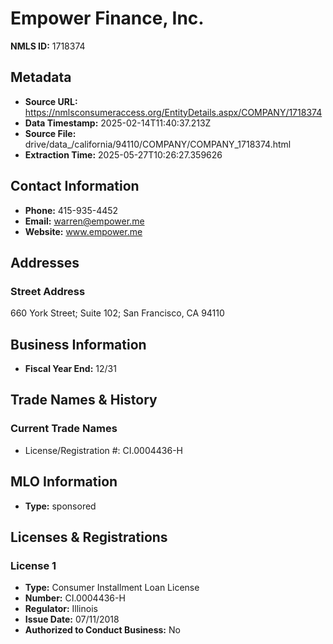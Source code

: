 # Empower Finance, Inc.

**NMLS ID:** 1718374

## Metadata
- **Source URL:** https://nmlsconsumeraccess.org/EntityDetails.aspx/COMPANY/1718374
- **Data Timestamp:** 2025-02-14T11:40:37.213Z
- **Source File:** drive/data_/california/94110/COMPANY/COMPANY_1718374.html
- **Extraction Time:** 2025-05-27T10:26:27.359626

## Contact Information
- **Phone:** 415-935-4452
- **Email:** warren@empower.me
- **Website:** www.empower.me

## Addresses
### Street Address
660 York Street; Suite 102; San Francisco, CA 94110

## Business Information
- **Fiscal Year End:** 12/31

## Trade Names & History
### Current Trade Names
- License/Registration #: CI.0004436-H

## MLO Information
- **Type:** sponsored

## Licenses & Registrations

### License 1
- **Type:** Consumer Installment Loan License
- **Number:** CI.0004436-H
- **Regulator:** Illinois
- **Issue Date:** 07/11/2018
- **Authorized to Conduct Business:** No
